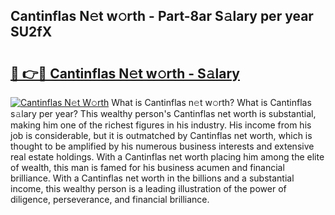 ## Cantinflas N𝚎t w𝚘rth - Part-8ar S𝚊lary per year SU2fX

# <h2><a href="http://gc3b2f.nevu.top/?p=Cantinflas">🔗 👉🔴 Cantinflas N𝚎t w𝚘rth - S𝚊lary</a></h2>

[![Cantinflas N𝚎t W𝚘rth](https://i.imgur.com/Oavwk0R.jpeg)](http://gc3b2f.nevu.top/?p=Cantinflas)
What is Cantinflas n𝚎t w𝚘rth? What is Cantinflas s𝚊lary per year?
This wealthy person's Cantinflas net worth is substantial, making him one of the richest figures in his industry. His income from his job is considerable, but it is outmatched by Cantinflas net worth, which is thought to be amplified by his numerous business interests and extensive real estate holdings. With a Cantinflas net worth placing him among the elite of wealth, this man is famed for his business acumen and financial brilliance. With a Cantinflas net worth in the billions and a substantial income, this wealthy person is a leading illustration of the power of diligence, perseverance, and financial brilliance.

